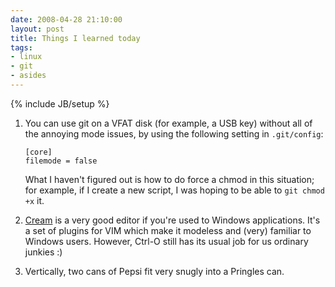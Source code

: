 ```yaml
---
date: 2008-04-28 21:10:00
layout: post
title: Things I learned today
tags:
- linux
- git
- asides
---
```

{% include JB/setup %}
	
1. You can use git on a VFAT disk (for example, a USB key) without all of the
   annoying mode issues, by using the following setting in `.git/config`:

       [core]
       filemode = false

   What I haven't figured out is how to do force a chmod in this situation; for
   example, if I create a new script, I was hoping to be able to `git chmod +x`
   it.
2. [Cream](http://cream.sourceforge.net) is a very good editor if you're used
   to Windows applications. It's a set of plugins for VIM which make it
   modeless and (very) familiar to Windows users. However, Ctrl-O still has its
   usual job for us ordinary junkies :)
3. Vertically, two cans of Pepsi fit very snugly into a Pringles can.
